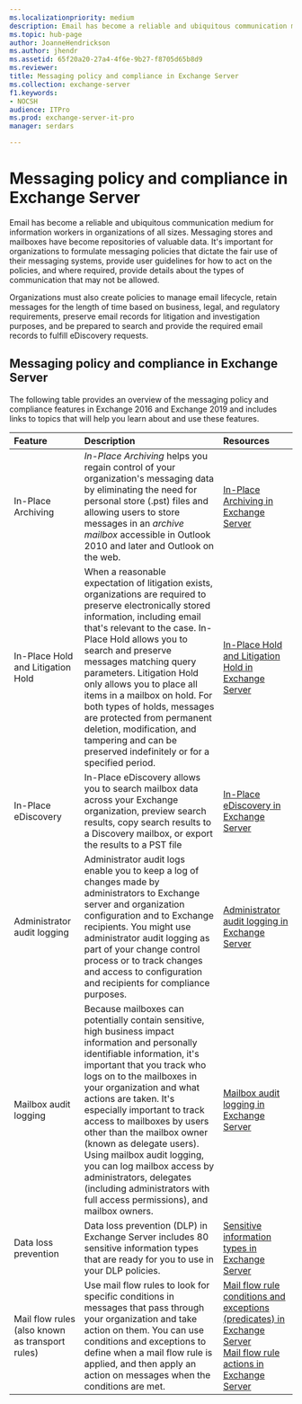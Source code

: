 ```yaml
---
ms.localizationpriority: medium
description: Email has become a reliable and ubiquitous communication medium for information workers in organizations of all sizes. Messaging stores and mailboxes have become repositories of valuable data. It's important for organizations to formulate messaging policies that dictate the fair use of their messaging systems, provide user guidelines for how to act on the policies, and where required, provide details about the types of communication that may not be allowed.
ms.topic: hub-page
author: JoanneHendrickson
ms.author: jhendr
ms.assetid: 65f20a20-27a4-4f6e-9b27-f8705d65b8d9
ms.reviewer: 
title: Messaging policy and compliance in Exchange Server
ms.collection: exchange-server
f1.keywords:
- NOCSH
audience: ITPro
ms.prod: exchange-server-it-pro
manager: serdars

---
```


# Messaging policy and compliance in Exchange Server

Email has become a reliable and ubiquitous communication medium for information workers in organizations of all sizes. Messaging stores and mailboxes have become repositories of valuable data. It's important for organizations to formulate messaging policies that dictate the fair use of their messaging systems, provide user guidelines for how to act on the policies, and where required, provide details about the types of communication that may not be allowed.

Organizations must also create policies to manage email lifecycle, retain messages for the length of time based on business, legal, and regulatory requirements, preserve email records for litigation and investigation purposes, and be prepared to search and provide the required email records to fulfill eDiscovery requests.

## Messaging policy and compliance in Exchange Server

The following table provides an overview of the messaging policy and compliance features in Exchange 2016 and Exchange 2019 and includes links to topics that will help you learn about and use these features.

|**Feature**|**Description**|**Resources**|
|:-----|:-----|:-----|
|In-Place Archiving| *In-Place Archiving* helps you regain control of your organization's messaging data by eliminating the need for personal store (.pst) files and allowing users to store messages in an *archive mailbox* accessible in Outlook 2010 and later and Outlook on the web.|[In-Place Archiving in Exchange Server](in-place-archiving/in-place-archiving.md)|
|In-Place Hold and Litigation Hold|When a reasonable expectation of litigation exists, organizations are required to preserve electronically stored information, including email that's relevant to the case. In-Place Hold allows you to search and preserve messages matching query parameters. Litigation Hold only allows you to place all items in a mailbox on hold. For both types of holds, messages are protected from permanent deletion, modification, and tampering and can be preserved indefinitely or for a specified period.|[In-Place Hold and Litigation Hold in Exchange Server](holds/holds.md)|
|In-Place eDiscovery|In-Place eDiscovery allows you to search mailbox data across your Exchange organization, preview search results, copy search results to a Discovery mailbox, or export the results to a PST file|[In-Place eDiscovery in Exchange Server](ediscovery/ediscovery.md)|
|Administrator audit logging|Administrator audit logs enable you to keep a log of changes made by administrators to Exchange server and organization configuration and to Exchange recipients. You might use administrator audit logging as part of your change control process or to track changes and access to configuration and recipients for compliance purposes.|[Administrator audit logging in Exchange Server](admin-audit-logging/admin-audit-logging.md)|
|Mailbox audit logging|Because mailboxes can potentially contain sensitive, high business impact information and personally identifiable information, it's important that you track who logs on to the mailboxes in your organization and what actions are taken. It's especially important to track access to mailboxes by users other than the mailbox owner (known as delegate users). Using mailbox audit logging, you can log mailbox access by administrators, delegates (including administrators with full access permissions), and mailbox owners.|[Mailbox audit logging in Exchange Server](mailbox-audit-logging/mailbox-audit-logging.md)|
|Data loss prevention|Data loss prevention (DLP) in Exchange Server includes 80 sensitive information types that are ready for you to use in your DLP policies.|[Sensitive information types in Exchange Server](data-loss-prevention/sensitive-information-types.md)|
|Mail flow rules (also known as transport rules)|Use mail flow rules to look for specific conditions in messages that pass through your organization and take action on them. You can use conditions and exceptions to define when a mail flow rule is applied, and then apply an action on messages when the conditions are met.|[Mail flow rule conditions and exceptions (predicates) in Exchange Server](mail-flow-rules/conditions-and-exceptions.md) <br/> [Mail flow rule actions in Exchange Server](mail-flow-rules/actions.md)|
